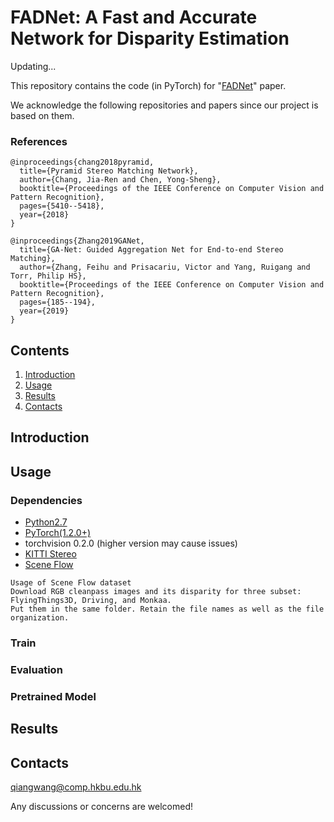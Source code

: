# FADNet: A Fast and Accurate Network for Disparity Estimation

Updating...

This repository contains the code (in PyTorch) for "[FADNet]()" paper.

We acknowledge the following repositories and papers since our project is based on them. 

### References
```
@inproceedings{chang2018pyramid,
  title={Pyramid Stereo Matching Network},
  author={Chang, Jia-Ren and Chen, Yong-Sheng},
  booktitle={Proceedings of the IEEE Conference on Computer Vision and Pattern Recognition},
  pages={5410--5418},
  year={2018}
}
```
```
@inproceedings{Zhang2019GANet,
  title={GA-Net: Guided Aggregation Net for End-to-end Stereo Matching},
  author={Zhang, Feihu and Prisacariu, Victor and Yang, Ruigang and Torr, Philip HS},
  booktitle={Proceedings of the IEEE Conference on Computer Vision and Pattern Recognition},
  pages={185--194},
  year={2019}
}
```

## Contents

1. [Introduction](#introduction)
2. [Usage](#usage)
3. [Results](#results)
4. [Contacts](#contacts)

## Introduction

## Usage

### Dependencies

- [Python2.7](https://www.python.org/downloads/)
- [PyTorch(1.2.0+)](http://pytorch.org)
- torchvision 0.2.0 (higher version may cause issues)
- [KITTI Stereo](http://www.cvlibs.net/datasets/kitti/eval_stereo.php)
- [Scene Flow](https://lmb.informatik.uni-freiburg.de/resources/datasets/SceneFlowDatasets.en.html)

```
Usage of Scene Flow dataset
Download RGB cleanpass images and its disparity for three subset: FlyingThings3D, Driving, and Monkaa.
Put them in the same folder. Retain the file names as well as the file organization.
```

### Train

### Evaluation

### Pretrained Model

## Results

## Contacts
qiangwang@comp.hkbu.edu.hk

Any discussions or concerns are welcomed!
